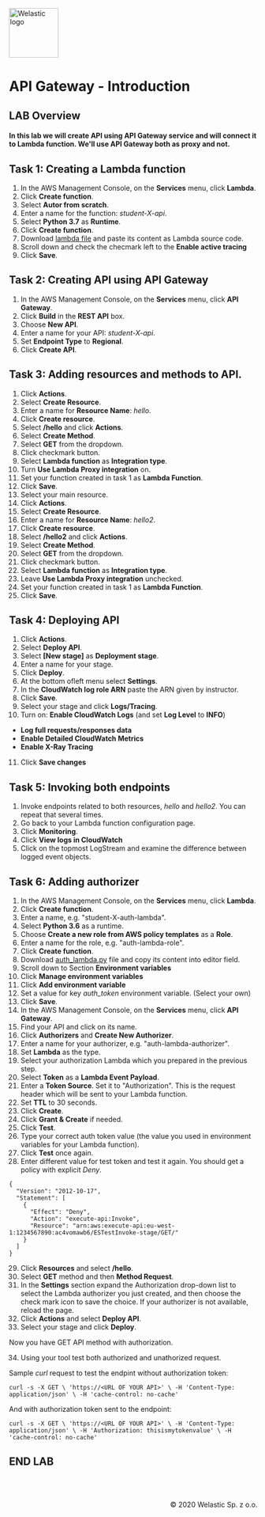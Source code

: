 <img src="https://welastic.pl/wp-content/uploads/2020/05/cropped-welastic_logo-300x259.png" alt="Welastic logo" width="100" align="left">
<br><br>
<br><br>
<br><br>

# API Gateway - Introduction

## LAB Overview

#### In this lab we will create API using API Gateway service and will connect it to Lambda function. We'll use API Gateway both as proxy and not.

## Task 1: Creating a Lambda function

1. In the AWS Management Console, on the **Services** menu, click **Lambda**.
2. Click **Create function**.
3. Select **Autor from scratch**.
4. Enter a name for the function: *student-X-api*.
5. Select **Python 3.7** as **Runtime**.
6. Click **Create function**.
7. Download [lambda file](lambda.py) and paste its content as Lambda source code.
8. Scroll down and check the checmark left to the **Enable active tracing**
9. Click **Save**.

## Task 2: Creating API using API Gateway

1.  In the AWS Management Console, on the **Services** menu, click **API Gateway**.
2.  Click **Build** in the **REST API** box. 
4.  Choose **New API**.
5.  Enter a name for your API: *student-X-api*.
6.  Set **Endpoint Type** to **Regional**.
7.  Click **Create API**.

## Task 3: Adding resources and methods to API.

1.  Click **Actions**.
2.  Select **Create Resource**.
3.  Enter a name for **Resource Name**: *hello*.
4.  Click **Create resource**.
5.  Select **/hello** and click **Actions**.
6.  Select **Create Method**.
7.  Select **GET** from the dropdown.
8.  Click checkmark button.
9.  Select **Lambda function** as **Integration type**.
10. Turn **Use Lambda Proxy integration** on.
11. Set your function created in task 1 as **Lambda Function**.
12. Click **Save**.
13. Select your main resource.
14. Click **Actions**.
15. Select **Create Resource**.
16. Enter a name for **Resource Name**: *hello2*.
17. Click **Create resource**.
18. Select **/hello2** and click **Actions**.
19. Select **Create Method**.
20. Select **GET** from the dropdown.
21. Click checkmark button.
22. Select **Lambda function** as **Integration type**.
23. Leave **Use Lambda Proxy integration** unchecked.
24. Set your function created in task 1 as **Lambda Function**.
25. Click **Save**.

## Task 4: Deploying API

1.  Click **Actions**.
2.  Select **Deploy API**.
3.  Select **[New stage]** as **Deployment stage**.
4.  Enter a name for your stage.
5.  Click **Deploy**.
6.  At the bottom ofleft menu select **Settings**.
7.  In the **CloudWatch log role ARN** paste the ARN given by instructor. 
8.  Click **Save**.
9.  Select your stage and click **Logs/Tracing**.
10. Turn on:
  **Enable CloudWatch Logs** (and set **Log Level** to **INFO**)
* **Log full requests/responses data**
* **Enable Detailed CloudWatch Metrics**
* **Enable X-Ray Tracing**
11. Click **Save changes**

## Task 5: Invoking both endpoints

1.  Invoke endpoints related to both resources, *hello* and *hello2*. You can repeat that several times.
2.  Go back to your Lambda function configuration page.
3.  Click **Monitoring**.
4.  Click **View logs in CloudWatch**
5.  Click on the topmost LogStream and examine the difference between logged event objects.

## Task 6: Adding authorizer

1.  In the AWS Management Console, on the **Services** menu, click **Lambda**.
2.  Click **Create function**.
3.  Enter a name, e.g. "student-X-auth-lambda".
4.  Select **Python 3.6** as a runtime.
5.  Choose **Create a new role from AWS policy templates** as a **Role**.
6.  Enter a name for the role, e.g. "auth-lambda-role".
7.  Click **Create function**.
8.  Download [auth_lambda.py](auth_lambda.py) file and copy its content into editor field.
9. Scroll down to Section **Environment variables**
10. Click **Manage environment variables**
11. Click **Add environment variable**
12. Set a value for key *auth_token* environment variable. (Select your own)
13. Click **Save**.
14. In the AWS Management Console, on the **Services** menu, click **API Gateway**.
15. Find your API and click on its name.
16. Click **Authorizers** and **Create New Authorizer**.
17. Enter a name for your authorizer, e.g. "auth-lambda-authorizer".
18. Set **Lambda** as the type.
19. Select your authorization Lambda which you prepared in the previous step.
20. Select **Token** as a **Lambda Event Payload**.
21. Enter a **Token Source**. Set it to "Authorization". This is the request header which will be sent to your Lambda function.
22. Set **TTL** to 30 seconds.
23. Click **Create**.
24. Click **Grant & Create** if needed.
25. Click **Test**.
26. Type your correct auth token value (the value you used in environment variables for your Lambda function).
27. Click **Test** once again.
28. Enter different value for test token and test it again. You should get a policy with explicit *Deny*.

```
{
  "Version": "2012-10-17",
  "Statement": [
    {
      "Effect": "Deny",
      "Action": "execute-api:Invoke",
      "Resource": "arn:aws:execute-api:eu-west-1:1234567890:ac4vomawb6/ESTestInvoke-stage/GET/"
    }
  ]
}
```
29. Click **Resources** and select **/hello**.
30. Select **GET** method and then **Method Request**.
31. In the **Settings** section expand the Authorization drop-down list to select the Lambda authorizer you just created, and then choose the check mark icon to save the choice. If your authorizer is not available, reload the page.
32. Click **Actions** and select **Deploy API**.
33. Select your stage and click **Deploy**.

Now you have GET API method with authorization.

34. Using your tool test both authorized and unathorized request.

Sample *curl* request to test the endpint without authorization token:

``
curl -s -X GET \
  'https://<URL OF YOUR API>' \
  -H 'Content-Type: application/json' \
  -H 'cache-control: no-cache'
``

And with authorization token sent to the endpoint:

``
curl -s -X GET \
  'https://<URL OF YOUR API>' \
  -H 'Content-Type: application/json' \
  -H 'Authorization: thisismytokenvalue' \
  -H 'cache-control: no-cache'
``

## END LAB

<br><br>

<p align="right">&copy; 2020 Welastic Sp. z o.o.<p>
